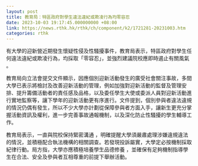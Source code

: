 ```yaml
---
layout: post
title: 教育局：特區政府對學生違法違紀或欺凌行為均零容忍
date: 2023-10-03 19:17:45.000000000 +08:00
link: https://news.rthk.hk/rthk/ch/component/k2/1721281-20231003.htm
categories: rthk
---
```


有大學的迎新營近期發生懷疑性侵及性騷擾事件，教育局表示，特區政府對學生任何違法違紀或欺凌行為，均採取「零容忍」，並強烈建議院校應即時遏止有關風氣 。

教育局向立法會提交文件顯示，因應個別迎新活動發生的廣受社會關注事故，多間大學已表示將檢討及改善迎新活動的管理，例如加強對迎新活動的監督及管理安排、提升籌備活動者的責任感及品格，以及委任學生大使或委派人員對迎新活動進行實地監察等，讓下學年的迎新活動更有序進行。文件提到，個別參與者違法違規的情況仍偶有發生，所以不少大學亦計劃從保障參與者方面入手，讓新生更充分掌握活動資訊及權利，進一步完善事故通報機制，以及深化防止性騷擾的學生輔導工作。

教育局表示，一直與院校保持緊密溝通 ，明確提醒大學須嚴肅處理涉嫌違規違法的情況，並積極配合執法機構的相關調查。若發現投訴屬實，大學定必按機制採取紀律行動。局方指，大學亦應積極培養學生品德修養 ，並確保有足夠機制指導學生在合法、安全及參與者互相尊重的前提下舉辦活動。
